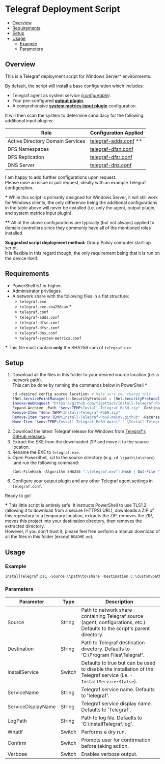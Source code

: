 # Telegraf Deployment Script

* [Overview](#overview)
* [Requirements](#requirements)
* [Setup](#setup)
* [Usage](#usage)
  * [Example](#example)
  * [Parameters](#parameters)

## Overview

This is a Telegraf deployment script for Windows Server* environments.

By default, the script will install a base configuration which includes:

* Telegraf agent as system service *([configurable](#parameters))*.
* Your pre-configured [**output plugin**](telegraf.conf).
* A comprehensive [**system metrics input plugin**](telegraf-system-metrics.conf) configuration.  

It will then scan the system to determine candidacy for the following additional input plugins:

| Role                             	| Configuration Applied                       	|
|----------------------------------	|---------------------------------------------	|
| Active Directory Domain Services 	| [telegraf-adds.conf](telegraf-adds.conf) ** 	|
| DFS Namespaces                   	| [telegraf-dfsn.conf](telegraf-dfsn.conf)    	|
| DFS Replication                  	| [telegraf-dfsr.conf](telegraf-dfsr.conf)    	|
| DNS Server                       	| [telegraf-dns.conf](telegraf-dns.conf)      	|

I am happy to add further configurations upon request.  
Please raise an issue or pull request, ideally with an example Telegraf configuration.

**\*** While this script is primarily designed for Windows Server, it will still work for Windows clients, the only difference being the additional configurations in the table above will never be installed (i.e. only the agent, output plugin, and system metrics input plugin).

**\*\*** All of the above configurations are typically (but not always) applied to domain controllers since they commonly have all of the mentioned roles installed.

**Suggested script deployment method:** Group Policy computer start-up script.  
It is flexible in this regard though, the only requirement being that it is run on the device itself.

## Requirements

* PowerShell 5.1 or higher.
* Administrator privileges.
* A network share with the following files in a flat structure:
    * `telegraf.exe`
    * `telegraf.exe.sha256sum` *
    * `telegraf.conf`
    * `telegraf-adds.conf`
    * `telegraf-dfsn.conf`
    * `telegraf-dfsr.conf`
    * `telegraf-dns.conf`
    * `telegraf-system-metrics.conf`

**\*** This file must contain **only** the SHA256 sum of `telegraf.exe`.

## Setup

1. Download all the files in this folder to your desired source location (i.e. a network path).  
    This can be done by running the commands below in PowerShell *  
    ```PowerShell
    cd <desired config source location> # Make sure you change this
    [Net.ServicePointManager]::SecurityProtocol = [Net.SecurityProtocolType]::Tls12
    Invoke-WebRequest "https://github.com/tigattack/Install-Telegraf-PoSH/archive/refs/heads/main.zip" -OutFile "$env:TEMP\Install-Telegraf-PoSH.zip"
    Expand-Archive -Path "$env:TEMP\Install-Telegraf-PoSH.zip" -DestinationPath "$env:TEMP\"
    Remove-Item "$env:TEMP\Install-Telegraf-PoSH.zip"
    Remove-Item "$env:TEMP\Install-Telegraf-PoSH-main\.github" -Recurse
    Move-Item "$env:TEMP\Install-Telegraf-PoSH-main\" ".\Install-Telegraf"
    ```
2. Download the latest Telegraf release for Windows from [Telegraf's GitHub releases](https://github.com/influxdata/telegraf/releases).
3. Extract the EXE from the downloaded ZIP and move it to the source location.
4. Rename the EXE to `telegraf.exe`.
5. Open PowerShell, cd to the source directory (e.g. `cd \\path\to\share`) ,and run the following command:  
    ```PowerShell
    (Get-FileHash -Algorithm SHA256 ".\telegraf.exe").Hash | Out-File ".\telegraf.exe.sha256sum"
    ```
6. Configure your output plugin and any other Telegraf agent settings in `telegraf.conf`.

Ready to go!

**\*** This little script is entirely safe. It instructs PowerShell to use TLS1.2 (allowing it to download from a secure (HTTPS) URL), downloads a ZIP of this repository to a temporary location, extracts the ZIP, removes the ZIP, moves this project into your destination directory, then removes the extracted directory.  
However, if you don't trust it, please feel free perform a manual download of all the files in this folder (except `README.md`).

## Usage

### Example

```PowerShell
InstallTelegraf.ps1 -Source \\path\to\share -Destination C:\custom\path -LogPath C:\Windows\TEMP\InstallTelegraf.log
```

### Parameters

| Parameter          	| Type   	| Description                                                                                                                	|
|--------------------	|--------	|----------------------------------------------------------------------------------------------------------------------------	|
| Source             	| String 	| Path to network share containing Telegraf source (agent, configurations, etc.). Defaults to the script's parent directory. 	|
| Destination        	| String 	| Path to Telegraf destination directory. Defaults to 'C:\Program Files\Telegraf'.                                           	|
| InstallService     	| Switch 	| Defaults to true but can be used to disable the installation of the Telegraf service (i.e. `-InstallService:$false`).      	|
| ServiceName        	| String 	| Telegraf service name. Defaults to 'telegraf'.                                                                             	|
| ServiceDisplayName 	| String 	| Telegraf service display name. Defaults to 'Telegraf'.                                                                     	|
| LogPath            	| String 	| Path to log file. Defaults to 'C:\InstallTelegraf.log'.                                                                    	|
| WhatIf             	| Switch 	| Performs a dry run.                                                                                                        	|
| Confirm            	| Switch 	| Prompts user for confirmation before taking action.                                                                        	|
| Verbose            	| Switch 	| Enables verbose output.                                                                                                    	|
